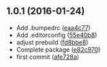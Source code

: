 <a name="1.0.1"></a>
## 1.0.1 (2016-01-24)


* Add .bumpedrc ([eaa4c77](https://github.com/kikobeats/git-dirty/commit/eaa4c77))
* Add .editorconfig ([55e40b8](https://github.com/kikobeats/git-dirty/commit/55e40b8))
* adjust prebuild ([fd8bbe8](https://github.com/kikobeats/git-dirty/commit/fd8bbe8))
* Complete package ([e82c970](https://github.com/kikobeats/git-dirty/commit/e82c970))
* first commit ([afe728a](https://github.com/kikobeats/git-dirty/commit/afe728a))



